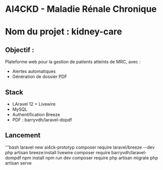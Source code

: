 # AI4CKD - Maladie Rénale Chronique

# Nom du projet : kidney-care

## Objectif :

Plateforme web pour la gestion de patients atteints de MRC, avec :

* Alertes automatiques
* Génération de dossier PDF

## Stack

* LAravel 12 + Livewire
* MySQL
* Authentification Breeze
* PDF : barryvdh/laravel-dopdf

## Lancement

'''bash
laravel new ai4ck-prototyp
composer require laravel/breeze --dev
php artisan breeze:install livewire
composer require barryvdh/laravel-dompdf
npm install
npm run dev
composer require
php artisan migrate
php artisan serve


